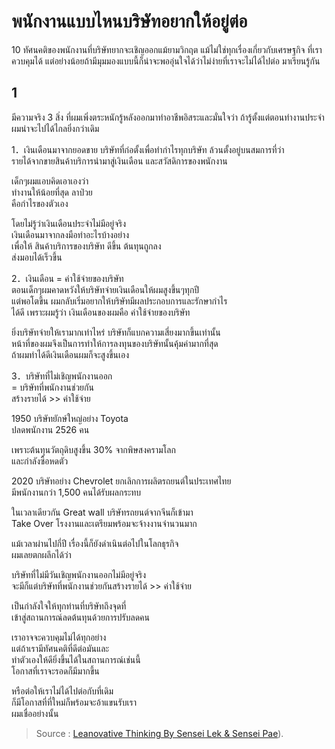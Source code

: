 พนักงานแบบไหนบริษัทอยากให้อยู่ต่อ
===
10 ทัศนคติของพนักงานที่บริษัทยากจะเชิญออกแม้ยามวิกฤต แม้ไม่ใช่ทุกเรื่องเกี่ยวกับเศรษฐกิจ
ที่เราควบคุมได้ แต่อย่างน้อยถ้ามีมุมมองแบบนี้ก็น่าจะพออุ่นใจได้ว่าไม่ง่ายที่เราจะไม่ได้ไปต่อ
มาเรียนรู้กัน

## 1
มีความจริง 3 สิ่ง ที่ผมเพิ่งตระหนักรู้หลังออกมาทำอาชีพอิสระและมั่นใจว่า ถ้ารู้ตั้งแต่ตอนทำงานประจำผมน่าจะไปได้ไกลยิ่งกว่าเดิม  
  
1．เงินเดือนมาจากยอดขาย  บริษัทที่ก่อตั้งเพื่อทำกำไรทุกบริษัท  ล้วนตั้งอยู่บนสมการที่ว่า   
รายได้จากขายสินค้าบริการนำมาสู่เงินเดือน  และสวัสดิการของพนักงาน  
  
เด็กๆผมแอบคิดเอาเองว่า  
ทำงานให้น้อยที่สุด ลาป่วย  
คือกำไรของตัวเอง  
  
โดยไม่รู้ว่าเงินเดือนประจำไม่มีอยู่จริง  
เงินเดือนมาจากลงมือทำอะไรบ้างอย่าง  
เพื่อให้ สินค้าบริการของบริษัท ดีขึ้น ต้นทุนถูกลง  
ส่งมอบได้เร็วขึ้น  
  
2．เงินเดือน = ค่าใช้จ่ายของบริษัท  
ตอนเด็กๆผมคาดหวังให้บริษัทจ่ายเงินเดือนให้ผมสูงขึ้นๆทุกปี  
แต่พอโตขึ้น ผมกลับเริ่มอยากให้บริษัทมีผลประกอบการและรักษากำไร  
ได้ดี เพราะผมรู้ว่า เงินเดือนของผมคือ ค่าใช้จ่ายของบริษัท  
  
ยิ่งบริษัทจ่ายให้เรามากเท่าไหร่ บริษัทก็แบกความเสี่ยงมากขึ้นเท่านั้น  
หน้าที่ของผมจึงเป็นการทำให้การลงทุนของบริษัทนั้นคุ้มค่ามากที่สุด  
ถ้าผมทำได้ดีเงินเดือนผมก็จะสูงขึ้นเอง  
  
3．บริษัทที่ไม่เชิญพนักงานออก  
= บริษัทที่พนักงานช่วยกัน  
สร้างรายได้ >> ค่าใช้จ่าย  
  
1950 บริษัทยักษ์ใหญ่อย่าง Toyota  
ปลดพนักงาน 2526 คน  
  
เพราะต้นทุนวัตถุดิบสูงขึ้น  30% จากพิษสงครามโลก  
และกำลังซื้อหดตัว  
  
2020 บริษัทอย่าง Chevrolet ยกเลิกการผลิตรถยนต์ในประเทศไทย  
มีพนักงานกว่า 1,500 คนได้รับผลกระทบ  
  
ในเวลาเดียวกัน Great wall บริษัทรถยนต์จากจีนก็เข้ามา  
Take Over โรงงานและเตรียมพร้อมจะจ้างงานจำนวนมาก  
  
แม้เวลาผ่านไปกี่ปี เรื่องนี้ก็ยังดำเนินต่อไปในโลกธุรกิจ  
ผมเลยตกผลึกได้ว่า  
  
บริษัทที่ไม่มีวันเชิญพนักงานออกไม่มีอยู่จริง  
จะมีก็แต่บริษัทที่พนักงานช่วยกันสร้างรายได้ >> ค่าใช้จ่าย  
  
เป็นกำลังใจให้ทุกท่านที่บริษัทถึงจุดที่  
เข้าสู่สถานการณ์ลดต้นทุนด้วยการปรับลดคน  
  
เราอาจจะควบคุมไม่ได้ทุกอย่าง  
แต่ถ้าเรามีทัศนคติที่ดีต่อมันและ  
ทำตัวเองให้ดียิ่งขึ้นได้ในสถานการณ์เช่นนี้  
โอกาสที่เราจะรอดก็มีมากขึ้น  
  
หรือต่อให้เราไม่ได้ไปต่อกับที่เดิม  
ก็มีโอกาสที่ที่ใหม่ก็พร้อมจะอ้าแขนรับเรา  
ผมเชื่ออย่างนั้น

> Source : [Leanovative Thinking By Sensei Lek & Sensei Pae](https://www.facebook.com/LeanovativeThinking/)).




<!--stackedit_data:
eyJoaXN0b3J5IjpbLTE4MTUzMTkxNDhdfQ==
-->
